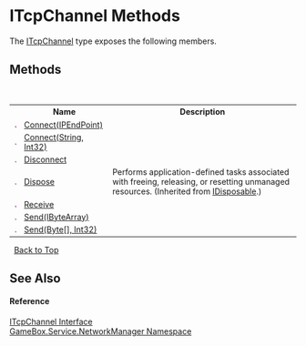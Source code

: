 # ITcpChannel Methods
 

The <a href="33c198d9-9272-4ff6-a4ac-152ca6d74735">ITcpChannel</a> type exposes the following members.


## Methods
&nbsp;<table><tr><th></th><th>Name</th><th>Description</th></tr><tr><td>![Public method](media/pubmethod.gif "Public method")</td><td><a href="3961c5c6-7149-fa6a-7a46-2ccc0d5190cf">Connect(IPEndPoint)</a></td><td></td></tr><tr><td>![Public method](media/pubmethod.gif "Public method")</td><td><a href="b1f1de8e-559a-99d7-8d0e-93ce70972e08">Connect(String, Int32)</a></td><td></td></tr><tr><td>![Public method](media/pubmethod.gif "Public method")</td><td><a href="1e0c9472-78e9-67dd-6751-4c190141ae85">Disconnect</a></td><td></td></tr><tr><td>![Public method](media/pubmethod.gif "Public method")</td><td><a href="http://msdn2.microsoft.com/zh-cn/library/es4s3w1d" target="_blank">Dispose</a></td><td>
Performs application-defined tasks associated with freeing, releasing, or resetting unmanaged resources.
 (Inherited from <a href="http://msdn2.microsoft.com/zh-cn/library/aax125c9" target="_blank">IDisposable</a>.)</td></tr><tr><td>![Public method](media/pubmethod.gif "Public method")</td><td><a href="b21c28bf-54cf-5aac-a806-a75c67792705">Receive</a></td><td></td></tr><tr><td>![Public method](media/pubmethod.gif "Public method")</td><td><a href="61dad766-d30a-134e-617c-1f0961a51a34">Send(IByteArray)</a></td><td></td></tr><tr><td>![Public method](media/pubmethod.gif "Public method")</td><td><a href="c2fd85d4-b616-4fc0-eb70-8c87aac9753d">Send(Byte[], Int32)</a></td><td></td></tr></table>&nbsp;
<a href="#itcpchannel-methods">Back to Top</a>

## See Also


#### Reference
<a href="33c198d9-9272-4ff6-a4ac-152ca6d74735">ITcpChannel Interface</a><br /><a href="e92cd5f6-6868-30a4-62ef-776833ad32a3">GameBox.Service.NetworkManager Namespace</a><br />